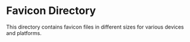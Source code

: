 # Favicon Directory
This directory contains favicon files in different sizes for various devices and platforms.
